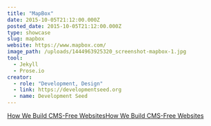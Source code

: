 ```yaml
---
title: "MapBox"
date: 2015-10-05T21:12:00.000Z
posted_date: 2015-10-05T21:12:00.000Z
type: showcase
slug: mapbox
website: https://www.mapbox.com/
image_path: /uploads/1444963925320_screenshot-mapbox-1.jpg
tool:
  - Jekyll
  - Prose.io
creator:
  - role: "Development, Design"
  - link: https://developmentseed.org
  - name: Development Seed
---
```

[How We Build CMS-Free Websites](https://developmentseed.org/blog/2012/07/27/build-cms-free-websites/)[How We Build CMS-Free Websites](https://developmentseed.org/blog/2012/07/27/build-cms-free-websites/)

